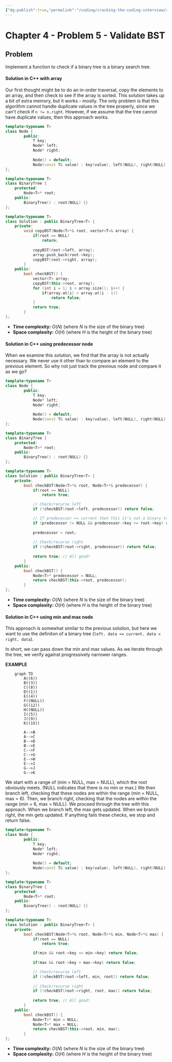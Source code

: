 ```yaml
---
{"dg-publish":true,"permalink":"/coding/cracking-the-coding-interview/chapter-4/problem-5-validate-bst/","created":"2023-02-21T09:30:07.033+01:00","updated":"2023-02-21T14:42:16.982+01:00"}
---
```


# Chapter 4 - Problem 5 - Validate BST
## Problem
Implement a function to check if a binary tree is a binary search tree.
#### Solution in C++ with array
Our first thought might be to do an in-order traversal, copy the elements to an array, and then check to see if the array is sorted. This solution takes up a bit of extra memory, but it works - mostly.
The only problem is that this algorithm cannot handle duplicate values in the tree properly, since we can't check if `n != n.right`.
However, if we assume that the tree cannot have duplicate values, then this approach works.

```cpp
template<typename T>
class Node {
        public:
            T key;
            Node* left;
            Node* right;
            
            Node() = default;
            Node(const T& value) : key(value), left(NULL), right(NULL) {}
};

template<typename T>    
class BinaryTree {
    protected:
        Node<T>* root;
    public:
        BinaryTree() : root(NULL) {}
};

template<typename T>    
class Solution : public BinaryTree<T> {
    private:
        void copyBST(Node<T>*& root, vector<T>& array) {
            if(root == NULL)
                return;
                
            copyBST(root->left, array);
            array.push_back(root->key);
            copyBST(root->right, array);
        }
    public:
        bool checkBST() {
            vector<T> array;
            copyBST(this->root, array);
            for (int i = 1; i < array.size(); i++) {
                if(array.at(i) < array.at(i - 1))   
                    return false;
            }
            return true;
        }
};
```
- **Time complexity:** $O(N)$ (where _N_ is the size of the binary tree)
- **Space complexity:** $O(H)$ (where _H_ is the height of the binary tree)

#### Solution in C++ using predecessor node
When we examine this solution, we find that the array is not actually necessary. We never use it other than to compare an element to the previous element. So why not just track the previous node and compare it as we go?

```cpp
template<typename T>
class Node {
        public:
            T key;
            Node* left;
            Node* right;
            
            Node() = default;
            Node(const T& value) : key(value), left(NULL), right(NULL) {}
};

template<typename T>    
class BinaryTree {
    protected:
        Node<T>* root;
    public:
        BinaryTree() : root(NULL) {}
};

template<typename T>    
class Solution : public BinaryTree<T> {
    private:
        bool checkBST(Node<T>*& root, Node<T>*& predecessor) {
            if(root == NULL)
                return true;

            // Check/recurse left
            if (!checkBST(root->left, predecessor)) return false;

            // If predecessor >= current then this it's not a binary tree
            if (predecessor != NULL && predecessor->key >= root->key) return false;
            
            predecessor = root;
            
            // Check/recurse right
            if (!checkBST(root->right, predecessor)) return false;
            
            return true; // All good!
        }
    public:
        bool checkBST() {
            Node<T>* predecessor = NULL;
            return checkBST(this->root, predecessor);
        }
};
```
- **Time complexity:** $O(N)$ (where _N_ is the size of the binary tree)
- **Space complexity:** $O(H)$ (where _H_ is the height of the binary tree)

#### Solution in C++ using min and max node
This approach is somewhat similar to the previous solution, but here we want to use the definiton of a binary tree (`left. data <= current. data < right. data`).

In short, we can pass down the min and max values. As we iterate through the tree, we verify against progressively narrower ranges.

**EXAMPLE**
```mermaid
	graph TD
		A((6))
		B((3))
	    C((8))
	    D((1))
	    E((4))
	    F((NULL))
	    G((12))
	    H((NULL))
	    I((5))
	    J((9))
	    K((15))

		A-->B
		A-->C
		B-->D
		B-->E
		C-->F
		C-->G
		E-->H
		E-->I
		G-->J
		G-->K
```
We start with a range of (min = NULL, max = NULL), which the root obviously meets. (NULL indicates that there is no min or max.) We then branch left, checking that these nodes are within the range (min = NULL, max = 6). Then, we branch right, checking that the nodes are within the range (min = 6, max = NULL).
We proceed through the tree with this approach. When we branch left, the max gets updated. When we branch right, the min gets updated. If anything fails these checks, we stop and return false.

```cpp
template<typename T>
class Node {
        public:
            T key;
            Node* left;
            Node* right;
            
            Node() = default;
            Node(const T& value) : key(value), left(NULL), right(NULL) {}
};

template<typename T>    
class BinaryTree {
    protected:
        Node<T>* root;
    public:
        BinaryTree() : root(NULL) {}
};

template<typename T>    
class Solution : public BinaryTree<T> {
    private:
        bool checkBST(Node<T>*& root, Node<T>*& min, Node<T>*& max) {
            if(root == NULL)
                return true;

            if(min && root->key <= min->key) return false;
            
            if(max && root->key > max->key) return false;

            // Check/recurse left
            if (!checkBST(root->left, min, root)) return false;
            
            // Check/recurse right
            if (!checkBST(root->right, root, max)) return false;
            
            return true; // All good!
        }
    public:
        bool checkBST() {
            Node<T>* min = NULL;
            Node<T>* max = NULL;
            return checkBST(this->root, min, max);
        }
};
```
- **Time complexity:** $O(N)$ (where _N_ is the size of the binary tree)
- **Space complexity:** $O(H)$ (where _H_ is the height of the binary tree)
